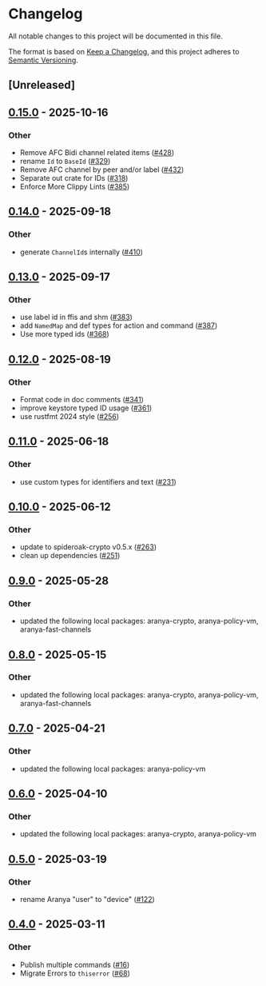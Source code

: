 # Changelog

All notable changes to this project will be documented in this file.

The format is based on [Keep a Changelog](https://keepachangelog.com/en/1.0.0/),
and this project adheres to [Semantic Versioning](https://semver.org/spec/v2.0.0.html).

## [Unreleased]

## [0.15.0](https://github.com/aranya-project/aranya-core/compare/aranya-afc-util-v0.14.0...aranya-afc-util-v0.15.0) - 2025-10-16

### Other

- Remove AFC Bidi channel related items ([#428](https://github.com/aranya-project/aranya-core/pull/428))
- rename `Id` to `BaseId` ([#329](https://github.com/aranya-project/aranya-core/pull/329))
- Remove AFC channel by peer and/or label ([#432](https://github.com/aranya-project/aranya-core/pull/432))
- Separate out crate for IDs ([#318](https://github.com/aranya-project/aranya-core/pull/318))
- Enforce More Clippy Lints ([#385](https://github.com/aranya-project/aranya-core/pull/385))

## [0.14.0](https://github.com/aranya-project/aranya-core/compare/aranya-afc-util-v0.13.0...aranya-afc-util-v0.14.0) - 2025-09-18

### Other

- generate `ChannelId`s internally ([#410](https://github.com/aranya-project/aranya-core/pull/410))

## [0.13.0](https://github.com/aranya-project/aranya-core/compare/aranya-afc-util-v0.12.0...aranya-afc-util-v0.13.0) - 2025-09-17

### Other

- use label id in ffis and shm ([#383](https://github.com/aranya-project/aranya-core/pull/383))
- add `NamedMap` and def types for action and command ([#387](https://github.com/aranya-project/aranya-core/pull/387))
- Use more typed ids ([#368](https://github.com/aranya-project/aranya-core/pull/368))

## [0.12.0](https://github.com/aranya-project/aranya-core/compare/aranya-afc-util-v0.11.0...aranya-afc-util-v0.12.0) - 2025-08-19

### Other

- Format code in doc comments ([#341](https://github.com/aranya-project/aranya-core/pull/341))
- improve keystore typed ID usage ([#361](https://github.com/aranya-project/aranya-core/pull/361))
- use rustfmt 2024 style ([#256](https://github.com/aranya-project/aranya-core/pull/256))

## [0.11.0](https://github.com/aranya-project/aranya-core/compare/aranya-afc-util-v0.10.0...aranya-afc-util-v0.11.0) - 2025-06-18

### Other

- use custom types for identifiers and text ([#231](https://github.com/aranya-project/aranya-core/pull/231))

## [0.10.0](https://github.com/aranya-project/aranya-core/compare/aranya-afc-util-v0.9.0...aranya-afc-util-v0.10.0) - 2025-06-12

### Other

- update to spideroak-crypto v0.5.x ([#263](https://github.com/aranya-project/aranya-core/pull/263))
- clean up dependencies ([#251](https://github.com/aranya-project/aranya-core/pull/251))

## [0.9.0](https://github.com/aranya-project/aranya-core/compare/aranya-afc-util-v0.8.0...aranya-afc-util-v0.9.0) - 2025-05-28

### Other

- updated the following local packages: aranya-crypto, aranya-policy-vm, aranya-fast-channels

## [0.8.0](https://github.com/aranya-project/aranya-core/compare/aranya-afc-util-v0.7.0...aranya-afc-util-v0.8.0) - 2025-05-15

### Other

- updated the following local packages: aranya-crypto, aranya-policy-vm, aranya-fast-channels

## [0.7.0](https://github.com/aranya-project/aranya-core/compare/aranya-afc-util-v0.6.0...aranya-afc-util-v0.7.0) - 2025-04-21

### Other

- updated the following local packages: aranya-policy-vm

## [0.6.0](https://github.com/aranya-project/aranya-core/compare/aranya-afc-util-v0.5.0...aranya-afc-util-v0.6.0) - 2025-04-10

### Other

- updated the following local packages: aranya-crypto, aranya-policy-vm

## [0.5.0](https://github.com/aranya-project/aranya-core/compare/aranya-afc-util-v0.4.0...aranya-afc-util-v0.5.0) - 2025-03-19

### Other

- rename Aranya "user" to "device" ([#122](https://github.com/aranya-project/aranya-core/pull/122))

## [0.4.0](https://github.com/aranya-project/aranya-core/compare/aranya-afc-util-v0.3.0...aranya-afc-util-v0.4.0) - 2025-03-11

### Other

- Publish multiple commands ([#16](https://github.com/aranya-project/aranya-core/pull/16))
- Migrate Errors to `thiserror` ([#68](https://github.com/aranya-project/aranya-core/pull/68))
